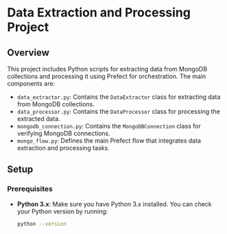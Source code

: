 # Data Extraction and Processing Project

## Overview

This project includes Python scripts for extracting data from MongoDB collections and processing it using Prefect for orchestration. The main components are:

- `data_extractor.py`: Contains the `DataExtractor` class for extracting data from MongoDB collections.
- `data_processor.py`: Contains the `DataProcessor` class for processing the extracted data.
- `mongodb_connection.py`: Contains the `MongoDBConnection` class for verifying MongoDB connections.
- `mongo_flow.py`: Defines the main Prefect flow that integrates data extraction and processing tasks.

## Setup

### Prerequisites

- **Python 3.x**: Make sure you have Python 3.x installed. You can check your Python version by running:

  ```bash
  python --version
  ```
